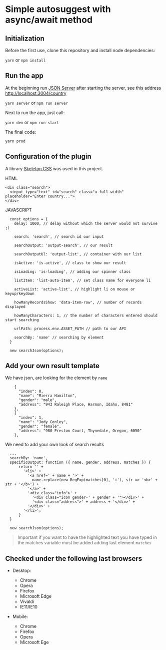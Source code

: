# Simple autosuggest with async/await method

## Initialization
Before the first use, clone this repository and install node dependencies:

```yarn``` or ```npm install```

## Run the app
At the beginning run [JSON Server](http://jsonplaceholder.typicode.com/) after starting the server, see this address [http://localhost:3004/country](http://localhost:3004/country)

```yarn server``` or ```npm run server```

Next to run the app, just call:

```yarn dev``` or ```npm run start```

The final code:

```yarn prod```

## Configuration of the plugin

A library [Skeleton CSS](https://github.com/dhg/Skeleton) was used in this project.

HTML
```
<div class="search">
  <input type="text" id="search" class="u-full-width" placeholder="Enter country...">
</div>
```
JAVASCRIPT
```
  const options = {
    delay: 1000, // delay without which the server would not survive ;)

    search: 'search', // search id our input
    
    searchOutput: 'output-search', // our result
    
    searchOutputUl: 'output-list', // container with our list
    
    isActive: 'is-active', // class to show our result
    
    isLoading: 'is-loading', // adding our spinner class
    
    listItem: 'list-auto-item', // set class name for everyone li
    
    activeList: 'active-list', // highlight li on mouse or keyup/keydown
    
    howManyRecordsShow: 'data-item-row', // number of records displayed
    
    howManyCharacters: 1, // the number of characters entered should start searching
    
    urlPath: process.env.ASSET_PATH // path to our API

    searchBy: 'name' // searching by element
  }

  new searchJson(options);
```

## Add your own result template

We have json, are looking for the element by ```name```
```
    {
      "index": 0,
      "name": "Mierra Hamilton",
      "gender": "male",
      "address": "943 Raleigh Place, Harmon, Idaho, 8481"
    },
    {
      "index": 1,
      "name": "Jody Conley",
      "gender": "female",
      "address": "980 Preston Court, Thynedale, Oregon, 6050"
    },
```

We need to add your own look of search results

```
  ...
  searchBy: 'name',
  specificOutput: function ({ name, gender, address, matches }) {
      return '' +
        '<li>' +
          '<a href=' + name + '>' +
            name.replace(new RegExp(matches[0], 'i'), str => '<b>' + str + '</b>') +
          '</a>' +
          '<div class="info">' +
            '<div class="icon gender-' + gender + '"></div>' +
            '<div class="address">' + address + '</div>' +
          '</div>' +
        '</li>';
      }
  }

  new searchJson(options);
```

> Important if you want to have the highlighted text you have typed in the matches variable must be added adding last element ```matches```

## Checked under the following last browsers

* Desktop:
  * Chrome
  * Opera
  * Firefox
  * Microsoft Edge
  * Vivaldi
  * IE11/IE10

* Mobile:
  * Chrome
  * Firefox
  * Opera
  * Microsoft Ege
